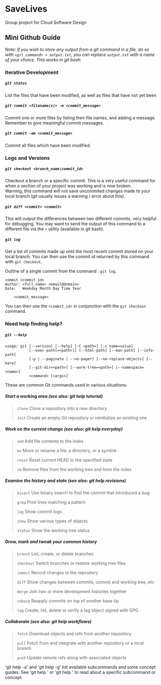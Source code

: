 # SaveLives
Group project for Cloud Software Design


## Mini Github Guide 
_Note: If you wish to store any output from a git command in a file, do so with `<git_command> > output.txt`, you can replace `output.txt` with a name of your choice. This works in git bash._
### Iterative Development

##### `git status`
List the files that have been modified, as well as files that have not yet been
##### `git commit <filename(s)> -m <commit_message>`
Commit one or more files by listing their file names, and adding a message. Remember to give meaningful commit messages. 
##### `git commit -am <commit_message>`
Commit all files which have been modified. 

### Logs and Versions
##### `git checkout <branch_name|commit_id>`
Checkout a branch or a specific commit. This is a very useful command for when a section of your project was working and is now broken.  
Warning, this command will not save uncommited changes made to your local branch (git usually issues a warning / error about this).
##### `git diff <commit> <commit>`
This will output the differences between two different commits, very helpful for debugging. You may want to send the output of this command to a different file via the `>` utility (available in git bash).
##### `git log`
Get a list of commits made up until the most recent commit stored on your local branch.
You can then use the commit id returned by this command with `git checkout`.

Outline of a single commit from the command : `git log`.
```
commit <commit_id>
Author: <full_name> <email@domain>
Date:   Weekday Month Day Time Year

    <commit_message>
```

You can then use the `<commit_id>` in conjunction with the `git checkout` command.

### Need help finding help?
##### `git --help`
```
usage: git [--version] [--help] [-C <path>] [-c name=value]
           [--exec-path[=<path>]] [--html-path] [--man-path] [--info-path]
           [-p | --paginate | --no-pager] [--no-replace-objects] [--bare]
           [--git-dir=<path>] [--work-tree=<path>] [--namespace=<name>]
           <command> [<args>]
```
These are common Git commands used in various situations:

##### Start a working area (see also: git help tutorial)
>   `clone`     Clone a repository into a new directory
>
>   `init`       Create an empty Git repository or reinitialize an existing one


##### Work on the current change (see also: git help everyday)
>   `add`        Add file contents to the index
>
>   `mv`         Move or rename a file, a directory, or a symlink
>
>   `reset`      Reset current HEAD to the specified state
>
>   `rm`         Remove files from the working tree and from the index


##### Examine the history and state (see also: git help revisions)
>   `bisect`     Use binary search to find the commit that introduced a bug
>
>   `grep`       Print lines matching a pattern
>
>   `log`        Show commit logs
>
>   `show`       Show various types of objects
>
>   `status`     Show the working tree status


##### Grow, mark and tweak your common history
>   `branch`     List, create, or delete branches
>
>   `checkout`   Switch branches or restore working tree files
>
>   `commit`     Record changes to the repository
>
>   `diff`       Show changes between commits, commit and working tree, etc
>
>   `merge`      Join two or more development histories together
>
>   `rebase`     Reapply commits on top of another base tip
>
>   `tag`        Create, list, delete or verify a tag object signed with GPG


##### Collaborate (see also: git help workflows)
>   `fetch`      Download objects and refs from another repository
>
>   `pull`       Fetch from and integrate with another repository or a local branch
>
>   `push`       Update remote refs along with associated objects

'git help -a' and 'git help -g' list available subcommands and some
concept guides. See 'git help <command>' or 'git help <concept>'
to read about a specific subcommand or concept.



